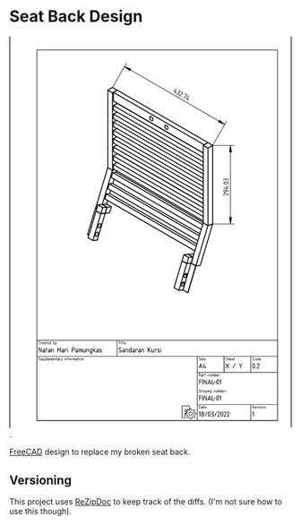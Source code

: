 # Seat Back Design
<div style="text-align:center"><img src="SS.png" /></div>.

[FreeCAD](https://github.com/FreeCAD/FreeCAD) design to replace my broken seat back. 

## Versioning
This project uses [ReZipDoc](https://github.com/hoijui/ReZipDoc) to keep track of the diffs. (I'm not sure how to use this though).
